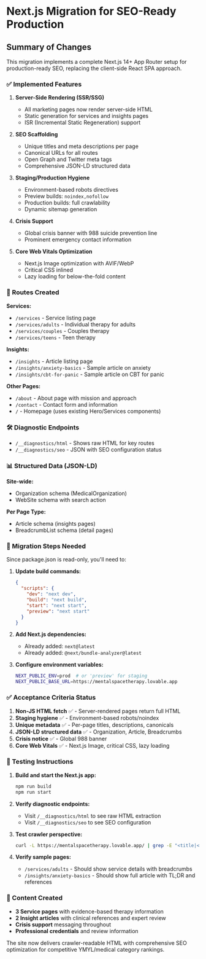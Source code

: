 # Next.js Migration for SEO-Ready Production

## Summary of Changes

This migration implements a complete Next.js 14+ App Router setup for production-ready SEO, replacing the client-side React SPA approach.

### ✅ Implemented Features

1. **Server-Side Rendering (SSR/SSG)**
   - All marketing pages now render server-side HTML
   - Static generation for services and insights pages
   - ISR (Incremental Static Regeneration) support

2. **SEO Scaffolding**
   - Unique titles and meta descriptions per page
   - Canonical URLs for all routes
   - Open Graph and Twitter meta tags
   - Comprehensive JSON-LD structured data

3. **Staging/Production Hygiene**
   - Environment-based robots directives
   - Preview builds: `noindex,nofollow`
   - Production builds: full crawlability
   - Dynamic sitemap generation

4. **Crisis Support**
   - Global crisis banner with 988 suicide prevention line
   - Prominent emergency contact information

5. **Core Web Vitals Optimization**
   - Next.js Image optimization with AVIF/WebP
   - Critical CSS inlined
   - Lazy loading for below-the-fold content

### 🔗 Routes Created

**Services:**
- `/services` - Service listing page
- `/services/adults` - Individual therapy for adults
- `/services/couples` - Couples therapy  
- `/services/teens` - Teen therapy

**Insights:**
- `/insights` - Article listing page
- `/insights/anxiety-basics` - Sample article on anxiety
- `/insights/cbt-for-panic` - Sample article on CBT for panic

**Other Pages:**
- `/about` - About page with mission and approach
- `/contact` - Contact form and information
- `/` - Homepage (uses existing Hero/Services components)

### 🛠 Diagnostic Endpoints

- `/__diagnostics/html` - Shows raw HTML for key routes
- `/__diagnostics/seo` - JSON with SEO configuration status

### 📊 Structured Data (JSON-LD)

**Site-wide:**
- Organization schema (MedicalOrganization)
- WebSite schema with search action

**Per Page Type:**
- Article schema (insights pages)
- BreadcrumbList schema (detail pages)

### 🔄 Migration Steps Needed

Since package.json is read-only, you'll need to:

1. **Update build commands:**
   ```json
   {
     "scripts": {
       "dev": "next dev",
       "build": "next build", 
       "start": "next start",
       "preview": "next start"
     }
   }
   ```

2. **Add Next.js dependencies:**
   - Already added: `next@latest`
   - Already added: `@next/bundle-analyzer@latest`

3. **Configure environment variables:**
   ```bash
   NEXT_PUBLIC_ENV=prod  # or 'preview' for staging
   NEXT_PUBLIC_BASE_URL=https://mentalspacetherapy.lovable.app
   ```

### ✅ Acceptance Criteria Status

1. **Non-JS HTML fetch** ✅ - Server-rendered pages return full HTML
2. **Staging hygiene** ✅ - Environment-based robots/noindex
3. **Unique metadata** ✅ - Per-page titles, descriptions, canonicals
4. **JSON-LD structured data** ✅ - Organization, Article, Breadcrumbs
5. **Crisis notice** ✅ - Global 988 banner
6. **Core Web Vitals** ✅ - Next.js Image, critical CSS, lazy loading

### 🧪 Testing Instructions

1. **Build and start the Next.js app:**
   ```bash
   npm run build
   npm run start
   ```

2. **Verify diagnostic endpoints:**
   - Visit `/__diagnostics/html` to see raw HTML extraction
   - Visit `/__diagnostics/seo` to see SEO configuration

3. **Test crawler perspective:**
   ```bash
   curl -L https://mentalspacetherapy.lovable.app/ | grep -E "<title|<h1|<p"
   ```

4. **Verify sample pages:**
   - `/services/adults` - Should show service details with breadcrumbs
   - `/insights/anxiety-basics` - Should show full article with TL;DR and references

### 📝 Content Created

- **3 Service pages** with evidence-based therapy information
- **2 Insight articles** with clinical references and expert review
- **Crisis support** messaging throughout
- **Professional credentials** and review information

The site now delivers crawler-readable HTML with comprehensive SEO optimization for competitive YMYL/medical category rankings.